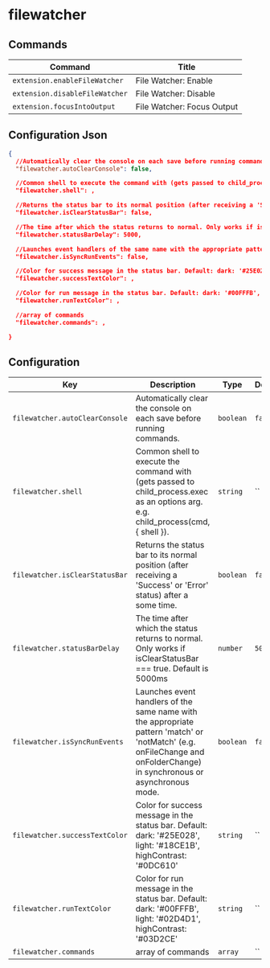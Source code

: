 # filewatcher

## Commands

| Command                        | Title                      |
| ------------------------------ | -------------------------- |
| `extension.enableFileWatcher`  | File Watcher: Enable       |
| `extension.disableFileWatcher` | File Watcher: Disable      |
| `extension.focusIntoOutput`    | File Watcher: Focus Output |

## Configuration Json

```json
{
  //Automatically clear the console on each save before running commands.
  "filewatcher.autoClearConsole": false,

  //Common shell to execute the command with (gets passed to child_process.exec as an options arg. e.g. child_process(cmd, { shell }).
  "filewatcher.shell": ,

  //Returns the status bar to its normal position (after receiving a 'Success' or 'Error' status) after a some time.
  "filewatcher.isClearStatusBar": false,

  //The time after which the status returns to normal. Only works if isClearStatusBar === true. Default is 5000ms
  "filewatcher.statusBarDelay": 5000,

  //Launches event handlers of the same name with the appropriate pattern 'match' or 'notMatch' (e.g. onFileChange and onFolderChange) in synchronous or asynchronous mode.
  "filewatcher.isSyncRunEvents": false,

  //Color for success message in the status bar. Default: dark: '#25E028', light: '#18CE1B', highContrast: '#0DC610'
  "filewatcher.successTextColor": ,

  //Color for run message in the status bar. Default: dark: '#00FFFB', light: '#02D4D1', highContrast: '#03D2CE'
  "filewatcher.runTextColor": ,

  //array of commands
  "filewatcher.commands": ,

}
```

## Configuration

| Key                            | Description                                                                                                                                                             | Type      | Default |
| ------------------------------ | ----------------------------------------------------------------------------------------------------------------------------------------------------------------------- | --------- | ------- |
| `filewatcher.autoClearConsole` | Automatically clear the console on each save before running commands.                                                                                                   | `boolean` | `false` |
| `filewatcher.shell`            | Common shell to execute the command with (gets passed to child_process.exec as an options arg. e.g. child_process(cmd, { shell }).                                      | `string`  | ``      |
| `filewatcher.isClearStatusBar` | Returns the status bar to its normal position (after receiving a 'Success' or 'Error' status) after a some time.                                                        | `boolean` | `false` |
| `filewatcher.statusBarDelay`   | The time after which the status returns to normal. Only works if isClearStatusBar === true. Default is 5000ms                                                           | `number`  | `5000`  |
| `filewatcher.isSyncRunEvents`  | Launches event handlers of the same name with the appropriate pattern 'match' or 'notMatch' (e.g. onFileChange and onFolderChange) in synchronous or asynchronous mode. | `boolean` | `false` |
| `filewatcher.successTextColor` | Color for success message in the status bar. Default: dark: '#25E028', light: '#18CE1B', highContrast: '#0DC610'                                                        | `string`  | ``      |
| `filewatcher.runTextColor`     | Color for run message in the status bar. Default: dark: '#00FFFB', light: '#02D4D1', highContrast: '#03D2CE'                                                            | `string`  | ``      |
| `filewatcher.commands`         | array of commands                                                                                                                                                       | `array`   | ``      |